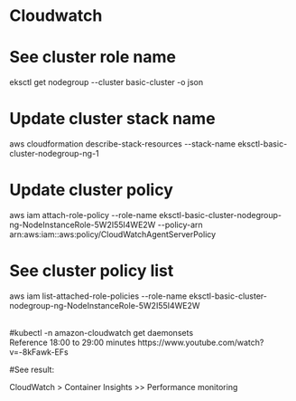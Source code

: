 # Cloudwatch


# See cluster role name
eksctl get nodegroup --cluster basic-cluster -o json
</br>
# Update cluster stack name
aws cloudformation describe-stack-resources --stack-name eksctl-basic-cluster-nodegroup-ng-1
</br>
# Update cluster policy
aws iam attach-role-policy --role-name eksctl-basic-cluster-nodegroup-ng-NodeInstanceRole-5W2I55I4WE2W --policy-arn arn:aws:iam::aws:policy/CloudWatchAgentServerPolicy
</br>
# See cluster policy list
aws iam list-attached-role-policies --role-name eksctl-basic-cluster-nodegroup-ng-NodeInstanceRole-5W2I55I4WE2W

</br>
#kubectl -n amazon-cloudwatch get daemonsets
</br>
Reference  18:00 to 29:00 minutes
https://www.youtube.com/watch?v=-8kFawk-EFs


</br>

#See result:

CloudWatch > Container Insights >> Performance monitoring 
